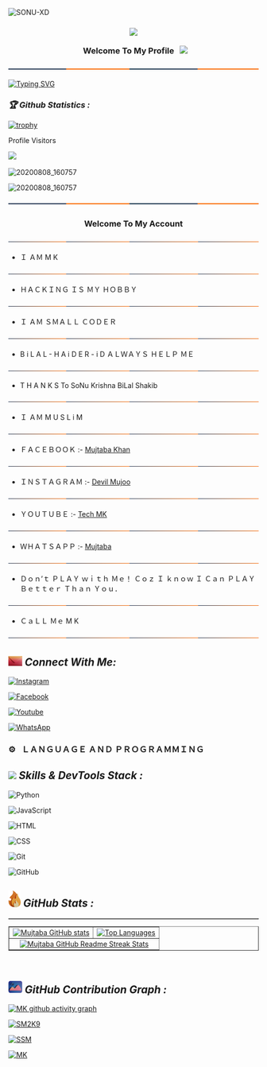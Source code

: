 <p align="left"> <img src="https://komarev.com/ghpvc/?username=itz-MK-302&label=Profile%20views&color=eb4d3d&style=flat-square" alt="SONU-XD" /> </p>

</i></b></h3>

<h3 align="center">

  <img src="https://emoji.discord.st/emojis/768b108d-274f-4f44-a634-8477b16efce7.gif" width="25">

  &nbsp; Welcome To My Profile &nbsp;
  <img src="https://emoji.discord.st/emojis/768b108d-274f-4f44-a634-8477b16efce7.gif" width="25">

</h3>

<img align="center" alt="line" src="https://github.com/DalpatRathore/dalpatrathore/blob/main/assets/images/line-1.svg">

[![Typing SVG](https://readme-typing-svg.herokuapp.com?color=%23F70B10&size=27&lines=CALL+ME+MK;+AnD+i+am+SMaLL+HacKer;Thank+You+AlL;For+Supporting+mE;Love+YoU+Friends)](https://git.io/typing-svg)
<h3><b><i>🏆 Github Statistics :</i></b></h3>

<a href="https://github.com/itz-MK-302"><img title="trophy" src="https://github-profile-trophy.vercel.app/?username=itz-MK-302&theme=monokai"></a>

</p>

<p align="center"> 

 Profile Visitors

 <img src="https://profile-counter.glitch.me/itz-MK-302/count.svg" />

</p>


![20200808_160757](https://raw.githubusercontent.com/SONU-XD/NOOB/main/91c8d830ddb838dcab089a3d69490add.jpg)

![20200808_160757](https://raw.githubusercontent.com/SONU-XD/NOOB/main/106824690-8dd73a00-66ad-11eb-89e2-53e13ac6f594.gif)

<img align="center" alt="line" src="https://github.com/DalpatRathore/dalpatrathore/blob/main/assets/images/line-1.svg">

<h3 align="center">Welcome To My Account  </h3>

<img align="center" alt="line" src="https://github.com/DalpatRathore/dalpatrathore/blob/main/assets/images/line-2.svg">

- Ｉ  ＡＭ   M K 

<img align="center" alt="line" src="https://github.com/DalpatRathore/dalpatrathore/blob/main/assets/images/line-2.svg">

- ＨＡＣＫＩＮＧ  ＩＳ  ＭＹ  ＨＯＢＢＹ 

<img align="center" alt="line" src="https://github.com/DalpatRathore/dalpatrathore/blob/main/assets/images/line-2.svg">

- Ｉ  ＡＭ  ＳＭＡＬＬ  ＣＯＤＥＲ

<img align="center" alt="line" src="https://github.com/DalpatRathore/dalpatrathore/blob/main/assets/images/line-2.svg">

- B i L A L -  H A i D E R -  i D   ＡＬＷＡＹＳ ＨＥＬＰ ＭＥ

<img align="center" alt="line" src="https://github.com/DalpatRathore/dalpatrathore/blob/main/assets/images/line-2.svg">

- T H A N K S  To SoNu Krishna BiLal Shakib

<img align="center" alt="line" src="https://github.com/DalpatRathore/dalpatrathore/blob/main/assets/images/line-2.svg">

- Ｉ  ＡＭ   M U S L i M

<img align="center" alt="line" src="https://github.com/DalpatRathore/dalpatrathore/blob/main/assets/images/line-2.svg">

- ＦＡＣＥＢＯＯＫ :- [Mujtaba Khan](https://www.facebook.com/iTx.MK.302)

<img align="center" alt="line" src="https://github.com/DalpatRathore/dalpatrathore/blob/main/assets/images/line-2.svg">

- ＩＮＳＴＡＧＲＡＭ :- [Devil Mujoo](https://www.instagram.com/itx_mk_302/)

<img align="center" alt="line" src="https://github.com/DalpatRathore/dalpatrathore/blob/main/assets/images/line-2.svg">

- ＹＯＵＴＵＢＥ :- [Tech MK](https://youtube.com/c/MujtabaKhan302)

<img align="center" alt="line" src="https://github.com/DalpatRathore/dalpatrathore/blob/main/assets/images/line-2.svg">

- ＷＨＡＴＳＡＰＰ :- [Mujtaba](https://wa.me/+923424684410)

<img align="center" alt="line" src="https://github.com/DalpatRathore/dalpatrathore/blob/main/assets/images/line-2.svg">

- Ｄｏｎ’ｔ ＰＬＡＹ ｗｉｔｈ Ｍｅ！ Ｃｏｚ Ｉ ｋｎｏｗ Ｉ Ｃａｎ ＰＬＡＹ Ｂｅｔｔｅｒ Ｔｈａｎ Ｙｏｕ．

<img align="center" alt="line" src="https://github.com/DalpatRathore/dalpatrathore/blob/main/assets/images/line-2.svg">

- ＣａＬＬ Ｍｅ M K

<img align="center" alt="line" src="https://github.com/DalpatRathore/dalpatrathore/blob/main/assets/images/line-2.svg">

<h2><img width="28" src="https://github.com/DalpatRathore/dalpatrathore/blob/main/assets/icons/icon-contact.png" /><i> Connect With Me:</i></h2>

[![Instagram](https://img.shields.io/badge/instagram-red?style=for-the-badge&logo=instagram)](https://www.instagram.com/badmash__673/)

[![Facebook](https://img.shields.io/badge/Facebook-green?style=for-the-badge&logo=facebook)](https://www.facebook.com/iimsonu1)

[![Youtube](https://img.shields.io/badge/Youtube-red?style=for-the-badge&logo=Youtube)](https://youtube.com/channel/UCtRpTQkdoOShDPett68QhOQ)

[![WhatsApp](https://img.shields.io/badge/WhatsApp-green?style=for-the-badge&logo=WhatsApp)](https://wa.me/+14375009817)

### ⚙️ &nbsp; ＬＡＮＧＵＡＧＥ ＡＮＤ ＰＲＯＧＲＡＭＭＩＮＧ

<h2><img width="25" src="https://github.com/SONU-XD/SONU-XD/blob/main/assets/icons/icon-skills.png" /><i> Skills & DevTools Stack :</i></h2>

![Python](https://img.shields.io/badge/-Python-05122A?style=flat&logo=python)&nbsp;

![JavaScript](https://img.shields.io/badge/-JavaScript-05122A?style=flat&logo=javascript)&nbsp;

![HTML](https://img.shields.io/badge/-HTML-05122A?style=flat&logo=HTML5)&nbsp;

![CSS](https://img.shields.io/badge/-CSS-05122A?style=flat&logo=CSS3&logoColor=1572B6)&nbsp;

![Git](https://img.shields.io/badge/-Git-05122A?style=flat&logo=git)&nbsp;

![GitHub](https://img.shields.io/badge/-GitHub-05122A?style=flat&logo=github)&nbsp;

<h2> <img width="25" src="https://github.com/DalpatRathore/dalpatrathore/blob/main/assets/icons/icon-stats.png" /><i> GitHub Stats :</i></h2>

<table border="1">

  <table border="1">
  <tr>
    <td valign="top"><a href="https://github.com/itz-MK-302/github-readme-stats"> <img src="https://github-readme-stats.vercel.app/api?username=itz-MK-302&count_private=true&show_icons=true&icon_color=FFA500&title_color=f4791f&bg_color=0,03071e,0F2027,03071e&text_color=abcdef&border_radius=10" alt ="Mujtaba GitHub stats"/></td> </a>
    <td valign="top"> <a href="https://github.com/itz-MK-302/github-readme-stats"> <img src="https://github-readme-stats.vercel.app/api/top-langs/?username=itz-MK-302&layout=compact&langs_count=10" alt ="Top Languages"/></td>
    </a>
  </tr>
   <tr>
    <td colspan="2" align="center"> <a href="https://git.io/streak-stats"> <img src="http://github-readme-streak-stats.herokuapp.com?user=itz-MK-302&hide_border=true&background=f6f8fa&stroke=001427&ring=e36414&fire=e36414&currStreakNum=03045e&sideNums=03045e&currStreakLabel=03045e&sideLabels=240046&dates=fb5607&date_format=j%20M%5B%20Y%5D" alt ="Mujtaba GitHub Readme Streak Stats"/> </a>  </td> 
    
  </tr>
</table>
<br>

<h2><img width="28" src="https://github.com/DalpatRathore/dalpatrathore/blob/main/assets/icons/icon-graph.png" /><i> GitHub Contribution Graph :</i></h2>

[![MK github activity graph](https://my-activity-graph-instance.herokuapp.com/graph?username=itz-MK-302&theme=react-dark&area=true&hide_border=true)](https://github.com/itz-MK-302/github-readme-activity-graph)

<a href="https://github.com/itx-MK-302/SM2K9.git"><img title="SM2K9" src="https://github-readme-stats.vercel.app/api/pin/?username=itz-MK-302&repo=SM2K9&theme=gotham"></a>

<a href="https://github.com/itz-MK-302/SSM.git"><img title="SSM" src="https://github-readme-stats.vercel.app/api/pin/?username=itz-MK-302&repo=SSM&theme=gotham"></a>

<a href="https://github.com/itz-MK-302/MK.git"><img title="MK" src="https://github-readme-stats.vercel.app/api/pin/?username=itz-MK-302&repo=MK&theme=gotham"></a>

